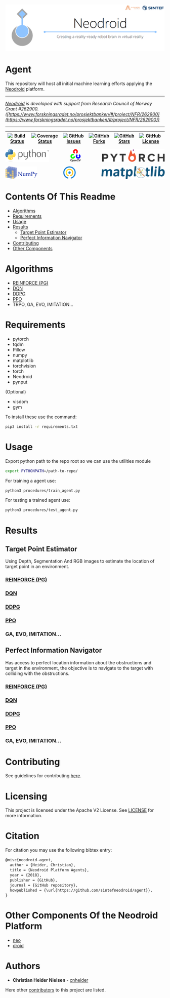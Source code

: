 ![neodroid](.github/images/header.png)

# Agent
This repository will host all initial machine learning efforts applying the [Neodroid](https://github.com/sintefneodroid/) platform.

---

_[Neodroid](https://github.com/sintefneodroid) is developed with support from Research Council of Norway Grant #262900. ([https://www.forskningsradet.no/prosjektbanken/#/project/NFR/262900](https://www.forskningsradet.no/prosjektbanken/#/project/NFR/262900))_

---


| [![Build Status](https://travis-ci.org/sintefneodroid/agent.svg?branch=master)](https://travis-ci.org/sintefneodroid/agent)  | [![Coverage Status](https://coveralls.io/repos/github/sintefneodroid/agent/badge.svg?branch=master)](https://coveralls.io/github/sintefneodroid/agent?branch=master)  | [![GitHub Issues](https://img.shields.io/github/issues/sintefneodroid/agent.svg?style=flat)](https://github.com/sintefneodroid/agent/issues)  |  [![GitHub Forks](https://img.shields.io/github/forks/sintefneodroid/agent.svg?style=flat)](https://github.com/sintefneodroid/agent/network) | [![GitHub Stars](https://img.shields.io/github/stars/sintefneodroid/agent.svg?style=flat)](https://github.com/sintefneodroid/agent/stargazers) |[![GitHub License](https://img.shields.io/github/license/sintefneodroid/agent.svg?style=flat)](https://github.com/sintefneodroid/agent/blob/master/LICENSE.md) |
|---|---|---|---|---|---|

<p align="center" width="100%">
<a href="https://www.python.org/">
<img alt="python" src=".github/images/python.svg" height="40" align="left">
</a>
<a href="https://opencv.org/" style="float:center;">
<img alt="opencv" src=".github/images/opencv.svg" height="40" align="center">
</a>
<a href="http://pytorch.org/"style="float: right;">
<img alt="pytorch" src=".github/images/pytorch.svg" height="40" align="right" >
</a>
</p>
<p align="center" width="100%">
<a href="http://www.numpy.org/">
<img alt="numpy" src=".github/images/numpy.svg" height="40" align="left">
</a>
<a href="https://github.com/tqdm/tqdm" style="float:center;">
<img alt="tqdm" src=".github/images/tqdm.gif" height="40" align="center">
</a>
<a href="https://matplotlib.org/" style="float: right;">
<img alt="matplotlib" src=".github/images/matplotlib.svg" height="40" align="right" />
</a>
</p>

# Contents Of This Readme
- [Algorithms](#algorithms)
- [Requirements](#requirements)
- [Usage](#usage)
- [Results](#results)
  - [Target Point Estimator](#target-point-estimator)
  - [Perfect Information Navigator](#perfect-information-navigator)
- [Contributing](#contributing)
- [Other Components](#other-components-of-the-neodroid-platform)

# Algorithms
- [REINFORCE (PG)](agent/agents/model_free/policy_optimisation/pg_agent.py)
- [DQN](agent/agents/model_free/q_learning/dqn_agent.py)
- [DDPG](agent/agents/model_free/hybrid/ddpg_agent.py)
- [PPO](agent/agents/model_free/hybrid/ppo_agent.py)
- TRPO, GA, EVO, IMITATION...

# Requirements
- pytorch
- tqdm
- Pillow
- numpy
- matplotlib
- torchvision
- torch
- Neodroid
- pynput

(Optional)
- visdom
- gym

To install these use the command:
````bash
pip3 install -r requirements.txt
````

# Usage
Export python path to the repo root so we can use the utilities module
````bash
export PYTHONPATH=/path-to-repo/
````
For training a agent use:
````bash
python3 procedures/train_agent.py
````
For testing a trained agent use:
````bash
python3 procedures/test_agent.py
````

# Results

## Target Point Estimator
Using Depth, Segmentation And RGB images to estimate the location of target point in an environment.

### [REINFORCE (PG)](agent/agents/model_free/policy_optimisation/pg_agent.py)

### [DQN](agent/agents/model_free/q_learning/dqn_agent.py)

### [DDPG](agent/agents/model_free/hybrid/ddpg_agent.py)

### [PPO](agent/agents/model_free/hybrid/ppo_agent.py)

### GA, EVO, IMITATION...

## Perfect Information Navigator
Has access to perfect location information about the obstructions and target in the environment, the objective is to navigate to the target with colliding with the obstructions.

### [REINFORCE (PG)](agent/agents/model_free/policy_optimisation/pg_agent.py)

### [DQN](agent/agents/model_free/q_learning/dqn_agent.py)

### [DDPG](agent/agents/model_free/hybrid/ddpg_agent.py)

### [PPO](agent/agents/model_free/hybrid/ppo_agent.py)

### GA, EVO, IMITATION...


# Contributing
See guidelines for contributing [here](.github/CONTRIBUTING.md).


# Licensing

This project is licensed under the Apache V2 License. See [LICENSE](LICENSE.md) for more information.

# Citation

For citation you may use the following bibtex entry:

````
@misc{neodroid-agent,
  author = {Heider, Christian},
  title = {Neodroid Platform Agents},
  year = {2018},
  publisher = {GitHub},
  journal = {GitHub repository},
  howpublished = {\url{https://github.com/sintefneodroid/agent}},
}
````

# Other Components Of the Neodroid Platform

- [neo](https://github.com/sintefneodroid/neo)
- [droid](https://github.com/sintefneodroid/droid)

# Authors

* **Christian Heider Nielsen** - [cnheider](https://github.com/cnheider)

Here other [contributors](https://github.com/sintefneodroid/agent/contributors) to this project are listed.